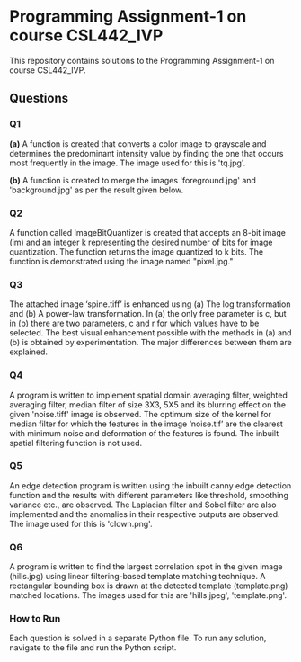 # Programming Assignment-1 on course CSL442_IVP
This repository contains solutions to the Programming Assignment-1 on course CSL442_IVP.

## Questions
### Q1
**(a)** A function is created that converts a color image to grayscale and determines the predominant intensity value by finding the one that occurs most frequently in the image. The image used for this is 'tq.jpg'.

**(b)** A function is created to merge the images 'foreground.jpg' and 'background.jpg' as per the result given below.

### Q2
A function called ImageBitQuantizer is created that accepts an 8-bit image (im) and an integer k representing the desired number of bits for image quantization. The function returns the image quantized to k bits. The function is demonstrated using the image named "pixel.jpg."

### Q3
The attached image ‘spine.tiff’ is enhanced using (a) The log transformation and (b) A power-law transformation. In (a) the only free parameter is c, but in (b) there are two parameters, c and r for which values have to be selected. The best visual enhancement possible with the methods in (a) and (b) is obtained by experimentation. The major differences between them are explained.

### Q4
A program is written to implement spatial domain averaging filter, weighted averaging filter, median filter of size 3X3, 5X5 and its blurring effect on the given 'noise.tiff' image is observed. The optimum size of the kernel for median filter for which the features in the image ‘noise.tif’ are the clearest with minimum noise and deformation of the features is found. The inbuilt spatial filtering function is not used.

### Q5
An edge detection program is written using the inbuilt canny edge detection function and the results with different parameters like threshold, smoothing variance etc., are observed. The Laplacian filter and Sobel filter are also implemented and the anomalies in their respective outputs are observed. The image used for this is 'clown.png'.

### Q6
A program is written to find the largest correlation spot in the given image (hills.jpg) using linear filtering-based template matching technique. A rectangular bounding box is drawn at the detected template (template.png) matched locations. The images used for this are 'hills.jpeg', 'template.png'.

### How to Run
Each question is solved in a separate Python file. To run any solution, navigate to the file and run the Python script.